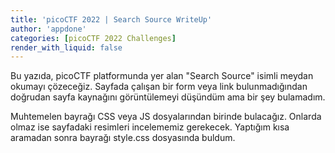 ```yaml
---
title: 'picoCTF 2022 | Search Source WriteUp'
author: 'appdone'
categories: [picoCTF 2022 Challenges]
render_with_liquid: false
---
```


Bu yazıda, picoCTF platformunda yer alan "Search Source" isimli meydan okumayı çözeceğiz. Sayfada çalışan bir form veya link bulunmadığından doğrudan sayfa kaynağını görüntülemeyi düşündüm ama bir şey bulamadım.

Muhtemelen bayrağı CSS veya JS dosyalarından birinde bulacağız. Onlarda olmaz ise sayfadaki resimleri incelememiz gerekecek. Yaptığım kısa aramadan sonra bayrağı style.css dosyasında buldum.
